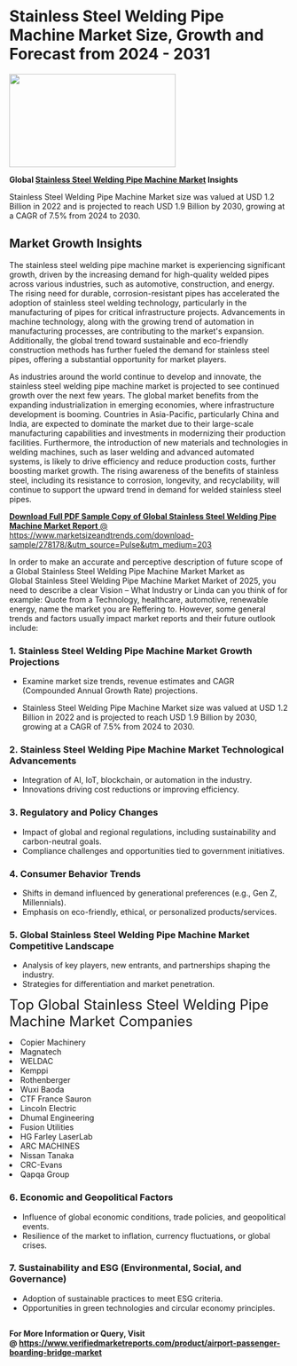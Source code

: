 <H1>Stainless Steel Welding Pipe Machine Market Size, Growth and Forecast from 2024 - 2031</H1><img class="aligncenter size-medium wp-image-584254" src="https://thirdeyenews.in/wp-content/uploads/2024/09/Global-Market-Research-300x168.jpeg" alt="" width="300" height="168" /><p><strong>Global&nbsp;<a href="https://www.marketsizeandtrends.com/download-sample/278178/&amp;utm_source=Pulse&amp;utm_medium=203">Stainless Steel Welding Pipe Machine Market</a> Insights</strong></p><p>Stainless Steel Welding Pipe Machine Market size was valued at USD 1.2 Billion in 2022 and is projected to reach USD 1.9 Billion by 2030, growing at a CAGR of 7.5% from 2024 to 2030.</p><p><h2>Market Growth Insights</h2> <p>The stainless steel welding pipe machine market is experiencing significant growth, driven by the increasing demand for high-quality welded pipes across various industries, such as automotive, construction, and energy. The rising need for durable, corrosion-resistant pipes has accelerated the adoption of stainless steel welding technology, particularly in the manufacturing of pipes for critical infrastructure projects. Advancements in machine technology, along with the growing trend of automation in manufacturing processes, are contributing to the market's expansion. Additionally, the global trend toward sustainable and eco-friendly construction methods has further fueled the demand for stainless steel pipes, offering a substantial opportunity for market players.</p> <p><a href="#"></a></p> <p>As industries around the world continue to develop and innovate, the stainless steel welding pipe machine market is projected to see continued growth over the next few years. The global market benefits from the expanding industrialization in emerging economies, where infrastructure development is booming. Countries in Asia-Pacific, particularly China and India, are expected to dominate the market due to their large-scale manufacturing capabilities and investments in modernizing their production facilities. Furthermore, the introduction of new materials and technologies in welding machines, such as laser welding and advanced automated systems, is likely to drive efficiency and reduce production costs, further boosting market growth. The rising awareness of the benefits of stainless steel, including its resistance to corrosion, longevity, and recyclability, will continue to support the upward trend in demand for welded stainless steel pipes.</p> <p><a href="#"></p><p><span class=""><strong>Download Full PDF Sample Copy of Global Stainless Steel Welding Pipe Machine Market Report</strong> @ <a href="https://www.marketsizeandtrends.com/download-sample/278178/&amp;utm_source=Pulse&amp;utm_medium=203" target="_blank">https://www.marketsizeandtrends.com/download-sample/278178/&amp;utm_source=Pulse&amp;utm_medium=203</a></span></p><p>In order to make an accurate and perceptive description of future scope of a Global&nbsp;Stainless Steel Welding Pipe Machine Market Market as Global&nbsp;Stainless Steel Welding Pipe Machine Market Market of 2025, you need to describe a clear Vision &ndash; What Industry or Linda can you think of for example: Quote from a Technology, healthcare, automotive, renewable energy, name the market you are Reffering to. However, some general trends and factors usually impact market reports and their future outlook include:</p><h3>1.&nbsp;<strong>Stainless Steel Welding Pipe Machine Market Growth Projections</strong></h3><ul><li>Examine market size trends, revenue estimates and CAGR (Compounded Annual Growth Rate) projections.</li><li><p>Stainless Steel Welding Pipe Machine Market size was valued at USD 1.2 Billion in 2022 and is projected to reach USD 1.9 Billion by 2030, growing at a CAGR of 7.5% from 2024 to 2030.</p></li></ul><h3>2.&nbsp;<strong>Stainless Steel Welding Pipe Machine Market Technological Advancements</strong></h3><ul><li>Integration of AI, IoT, blockchain, or automation in the industry.</li><li>Innovations driving cost reductions or improving efficiency.</li></ul><h3>3.&nbsp;<strong>Regulatory and Policy Changes</strong></h3><ul><li>Impact of global and regional regulations, including sustainability and carbon-neutral goals.</li><li>Compliance challenges and opportunities tied to government initiatives.</li></ul><h3>4.&nbsp;<strong>Consumer Behavior Trends</strong></h3><ul><li>Shifts in demand influenced by generational preferences (e.g., Gen Z, Millennials).</li><li>Emphasis on eco-friendly, ethical, or personalized products/services.</li></ul><h3>5.&nbsp;<strong>Global Stainless Steel Welding Pipe Machine Market Competitive Landscape</strong></h3><ul><li>Analysis of key players, new entrants, and partnerships shaping the industry.</li><li>Strategies for differentiation and market penetration.</li></ul><p data-pm-slice="1 1 []"><span style="color: inherit; font-family: inherit; font-size: 25px;">Top Global Stainless Steel Welding Pipe Machine Market Companies</span></p><div class="" data-test-id=""><p><li>Copier Machinery</li><li> Magnatech</li><li> WELDAC</li><li> Kemppi</li><li> Rothenberger</li><li> Wuxi Baoda</li><li> CTF France Sauron</li><li> Lincoln Electric</li><li> Dhumal Engineering</li><li> Fusion Utilities</li><li> HG Farley LaserLab</li><li> ARC MACHINES</li><li> Nissan Tanaka</li><li> CRC-Evans</li><li> Qapqa Group</li></p></div><h3>6.&nbsp;<strong>Economic and Geopolitical Factors</strong></h3><ul><li>Influence of global economic conditions, trade policies, and geopolitical events.</li><li>Resilience of the market to inflation, currency fluctuations, or global crises.</li></ul><h3>7.&nbsp;<strong>Sustainability and ESG (Environmental, Social, and Governance)</strong></h3><ul><li>Adoption of sustainable practices to meet ESG criteria.</li><li>Opportunities in green technologies and circular economy principles.</li></ul><h2><strong style="font-size: 14px;">For More Information or Query, Visit @&nbsp;</strong><a style="background-color: #ffffff; font-size: 14px;" href="https://www.marketsizeandtrends.com/report/stainless-steel-welding-pipe-machine-market/" target="_blank">https://www.verifiedmarketreports.com/product/airport-passenger-boarding-bridge-market</a></h2>
